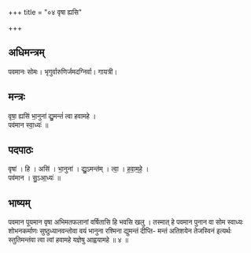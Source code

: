 +++
title = "०४ वृषा ह्यसि"

+++
## अधिमन्त्रम्
पवमानः सोमः। भृगुर्वारुणिर्जमदग्निर्वा। गायत्री।

## मन्त्रः
वृषा॒ ह्यसि॑ भा॒नुना॑ द्यु॒मन्तं॑ त्वा हवामहे ।  
पव॑मान स्वा॒ध्यः॑ ॥

## पदपाठः
वृषा॑ । हि । असि॑ । भा॒नुना॑ । द्यु॒ऽमन्त॑म् । त्वा॒ । ह॒वा॒म॒हे॒ ।  
पव॑मान । सु॒ऽआ॒ध्यः॑ ॥

## भाष्यम्
पवमान पूयमान वृषा अभिमतफलानां वर्षितासि हि भवसि खलु । तस्मात् हे पवमान पुनान वा सोम स्वाध्यः शोभनकर्माणः सुष्ठुध्यानवन्तोवा वयं भानुना रश्मिना द्युमन्तं दीप्ति- मन्तं अतिशयेन तेजस्विनं इत्यर्थः स्तुतिमन्तंवा त्वा त्वां हवामहे यज्ञेषु आह्वयामहे ॥ ४ ॥